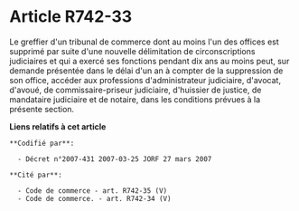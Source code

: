 # Article R742-33

Le greffier d'un tribunal de commerce dont au moins l'un des offices est supprimé par suite d'une nouvelle délimitation de
circonscriptions judiciaires et qui a exercé ses fonctions pendant dix ans au moins peut, sur demande présentée dans le délai
d'un an à compter de la suppression de son office, accéder aux professions d'administrateur judiciaire, d'avocat, d'avoué, de
commissaire-priseur judiciaire, d'huissier de justice, de mandataire judiciaire et de notaire, dans les conditions prévues à
la présente section.

**Liens relatifs à cet article**

	**Codifié par**:

	  - Décret n°2007-431 2007-03-25 JORF 27 mars 2007

	**Cité par**:

	  - Code de commerce - art. R742-35 (V)
	  - Code de commerce. - art. R742-34 (V)
